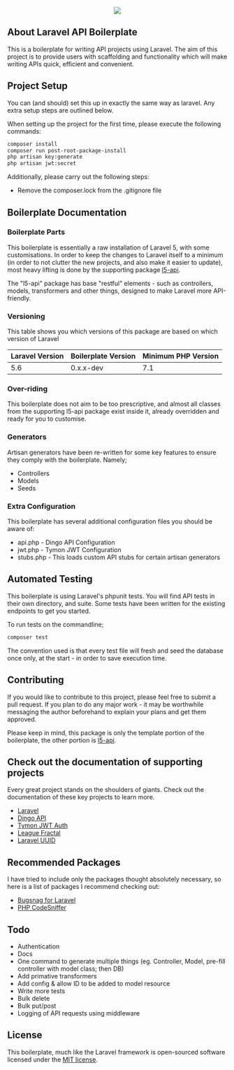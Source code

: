 <p align="center"><img src="https://laravel.com/assets/img/components/logo-laravel.svg"></p>

## About Laravel API Boilerplate
This is a boilerplate for writing API projects using Laravel. The aim of this project is to provide users with scaffolding and functionality which will make writing APIs quick, efficient and convenient.

## Project Setup
You can (and should) set this up in exactly the same way as laravel. Any extra setup steps are outlined below.

When setting up the project for the first time, please execute the following commands:

```bash
composer install
composer run post-root-package-install
php artisan key:generate
php artisan jwt:secret
```

Additionally, please carry out the following steps:

 * Remove the composer.lock from the .gitignore file

## Boilerplate Documentation

### Boilerplate Parts
This boilerplate is essentially a raw installation of Laravel 5, with some customisations. In order to keep the changes to Laravel itself to a minimum (in order to not clutter the new projects, and also make it easier to update), 
most heavy lifting is done by the supporting package [l5-api](https://github.com/specialtactics/l5-api).

The "l5-api" package has base "restful" elements - such as controllers, models, transformers and other things, designed to make Laravel more API-friendly.

### Versioning

This table shows you which versions of this package are based on which version of Laravel

| Laravel Version | Boilerplate Version | Minimum PHP Version |
|-----------------|---------------------|---------------------|
| 5.6             | 0.x.x-dev           | 7.1                 |

### Over-riding
This boilerplate does not aim to be too prescriptive, and almost all classes from the supporting l5-api package exist inside it, already overridden and ready for you to customise. 

### Generators

Artisan generators have been re-written for some key features to ensure they comply with the boilerplate. Namely;
 
 * Controllers
 * Models
 * Seeds

### Extra Configuration

This boilerplate has several additional configuration files you should be aware of:
 
 * api.php - Dingo API Configuration
 * jwt.php - Tymon JWT Configuration
 * stubs.php  - This loads custom API stubs for certain artisan generators

## Automated Testing

This boilerplate is using Laravel's phpunit tests. You will find API tests in their own directory, and suite. Some tests have been written for the existing endpoints to get you started.

To run tests on the commandline;

```bash
composer test
```

The convention used is that every test file will fresh and seed the database once only, at the start - in order to save execution time.

## Contributing

If you would like to contribute to this project, please feel free to submit a pull request. If you plan to do any major work - it may be worthwhile messaging the author beforehand to explain your plans and get them approved.

Please keep in mind, this package is only the template portion of the boilerplate, the other portion is [l5-api](https://github.com/specialtactics/l5-api).

## Check out the documentation of supporting projects

Every great project stands on the shoulders of giants. Check out the documentation of these key projects to learn more.

 - [Laravel](https://laravel.com/docs/)
 - [Dingo API](https://github.com/dingo/api/wiki)
 - [Tymon JWT Auth](https://github.com/tymondesigns/jwt-auth)
 - [League Fractal](https://fractal.thephpleague.com/)
 - [Laravel UUID](https://github.com/webpatser/laravel-uuid/tree/2.1.1)

## Recommended Packages

I have tried to include only the packages thought absolutely necessary, so here is a list of packages I recommend checking out:

 - [Bugsnag for Laravel](https://github.com/bugsnag/bugsnag-laravel)
 - [PHP CodeSniffer](https://github.com/squizlabs/PHP_CodeSniffer)
 

## Todo
 - Authentication
 - Docs
 - One command to generate multiple things (eg. Controller, Model, pre-fill controller with model class; then DB)
 - Add primative transformers
 - Add config & allow ID to be added to model resource
 - Write more tests
 - Bulk delete
 - Bulk put/post
 - Logging of API requests using middleware

## License
 
This boilerplate, much like the Laravel framework is open-sourced software licensed under the [MIT license](https://opensource.org/licenses/MIT).
